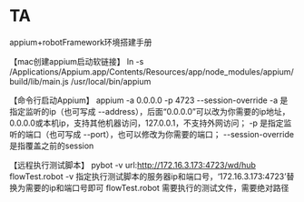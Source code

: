 # TA
appium+robotFramework环境搭建手册

【mac创建appium启动软链接】
ln -s /Applications/Appium.app/Contents/Resources/app/node_modules/appium/build/lib/main.js  /usr/local/bin/appium

【命令行启动Appium】
appium -a 0.0.0.0 -p 4723 --session-override
-a 是指定监听的ip（也可写成 --address），后面“0.0.0.0”可以改为你需要的ip地址，0.0.0.0或本机ip，支持其他机器访问，127.0.0.1，不支持外网访问；
-p 是指定监听的端口（也可写成 --port），也可以修改为你需要的端口；
--session-override 是指覆盖之前的session

【远程执行测试脚本】
pybot -v url:http://172.16.3.173:4723/wd/hub flowTest.robot
-v 指定执行测试脚本的服务器ip和端口号，‘172.16.3.173:4723’替换为需要的ip和端口号即可
flowTest.robot 需要执行的测试文件，需要绝对路径


